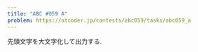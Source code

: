 ```yaml
---
title: "ABC #059 A"
problem: https://atcoder.jp/contests/abc059/tasks/abc059_a
---
```

先頭文字を大文字化して出力する.
